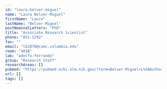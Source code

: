```yaml
---
id: "laura-belver-miguel"
name: "Laura Belver-Miguel"
firstName: "Laura"
lastName: "Belver-Miguel"
postNominalLetters: "PhD"
title: "Associate Research Scientist"
phone: "851-5292"
fax: ""
email: "lb2878@cumc.columbia.edu"
room: "401B"
lab: "adolfo-ferrando"
group: "Research Staff"
researchAreas: []
pubmed: "https://pubmed.ncbi.nlm.nih.gov/?term=Belver-Miguel+L%5BAuthor%5D"
url: []
tags: []
---
```


